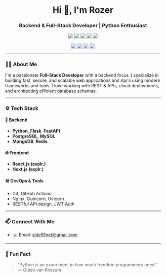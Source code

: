<h1 align="center">Hi 👋, I'm Rozer </h1>
<h3 align="center">Backend & Full-Stack Developer | Python Enthusiast</h3>

<p align="center">
  <img src="https://img.shields.io/badge/Python-3776AB?style=for-the-badge&logo=python&logoColor=white"/>
  <img src="https://img.shields.io/badge/Flask-000000?style=for-the-badge&logo=flask&logoColor=white"/>
  <img src="https://img.shields.io/badge/FastAPI-005571?style=for-the-badge&logo=fastapi"/>
  <img src="https://img.shields.io/badge/React-20232a?style=for-the-badge&logo=react&logoColor=61dafb"/>
  <img src="https://img.shields.io/badge/Next.js-000000?style=for-the-badge&logo=nextdotjs"/>
</p>
<p align="center">
  <img src="https://img.shields.io/badge/PostgreSQL-316192?style=for-the-badge&logo=postgresql&logoColor=white"/>
  <img src="https://img.shields.io/badge/MySQL-00758F?style=for-the-badge&logo=mysql&logoColor=white"/>
  <img src="https://img.shields.io/badge/Redis-DC382D?style=for-the-badge&logo=redis&logoColor=white"/>
  <img src="https://img.shields.io/badge/MongoDB-47A248?style=for-the-badge&logo=mongodb&logoColor=white"/>
</p>

---

### 🧑‍💻 About Me

I'm a passionate **Full-Stack Developer** with a backend focus. I specialize in building fast, secure, and scalable web applications and Api's using modern frameworks and tools. I love working with REST & APIs, cloud deployments, and architecting efficient database schemas.

---

### ⚙️ Tech Stack

#### 🚀 Backend
- **Python**, **Flask**, **FastAPI**
- **PostgreSQL**, **MySQL**
- **MongoDB**, **Redis**

#### 🌐 Frontend
- **React.js (explr.)**
- **Next.js (explr.)**

#### 🛠️ DevOps & Tools
- Git, GitHub Actions
- Nginx, Gunicorn, Uvicorn
- RESTful API design, JWT Auth

---

### 📫 Connect With Me
- ✉️ Email: side55net@gmail.com

---

### 🧩 Fun Fact

>  "Python is an experiment in how much freedom programmers need." — Guido van Rossum
